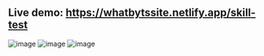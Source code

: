 ## Live demo: https://whatbytssite.netlify.app/skill-test

![image](https://github.com/user-attachments/assets/ef3dfac2-d5da-4c08-a3e2-e047fa4bbc09)
![image](https://github.com/user-attachments/assets/72fa21a1-7142-4f30-a85d-b4a1d6d3176e)
![image](https://github.com/user-attachments/assets/de2d835d-c647-4109-99c8-322a10b90e36)

